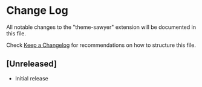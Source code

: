 # Change Log

All notable changes to the "theme-sawyer" extension will be documented in this file.

Check [Keep a Changelog](http://keepachangelog.com/) for recommendations on how to structure this file.

## [Unreleased]

- Initial release
